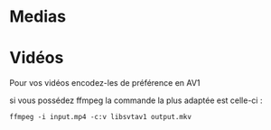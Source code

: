 # Medias

# Vidéos

Pour vos vidéos encodez-les de préférence en AV1

si vous possédez ffmpeg la commande la plus adaptée est celle-ci :

```
ffmpeg -i input.mp4 -c:v libsvtav1 output.mkv
```
